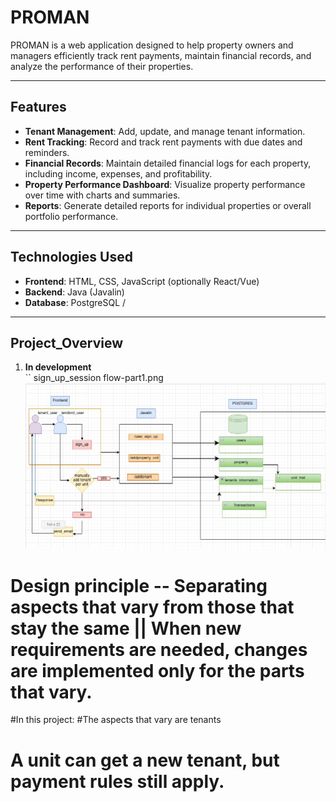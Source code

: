 # PROMAN

PROMAN is a web application designed to help property owners and managers efficiently track rent payments, maintain financial records, and analyze the performance of their properties.

---

## Features

- **Tenant Management**: Add, update, and manage tenant information.  
- **Rent Tracking**: Record and track rent payments with due dates and reminders.  
- **Financial Records**: Maintain detailed financial logs for each property, including income, expenses, and profitability.  
- **Property Performance Dashboard**: Visualize property performance over time with charts and summaries.  
- **Reports**: Generate detailed reports for individual properties or overall portfolio performance.  

---

## Technologies Used

- **Frontend**: HTML, CSS, JavaScript (optionally React/Vue)  
- **Backend**: Java (Javalin)  
- **Database**: PostgreSQL /   
---

## Project_Overview

1. **In development**  
``
sign_up_session flow-part1.png
![Alt text](System_design/sign_up_systemOverview.png)

# Design principle -- Separating aspects that vary from those that stay the same || When new requirements are needed, changes are implemented only for the parts that vary.
#In this project:
#The aspects that vary are tenants
# A unit can get a new tenant, but payment rules still apply.
